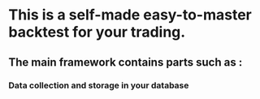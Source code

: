 # This is a self-made easy-to-master backtest for your trading.

## The main framework contains parts such as :  
### Data collection and storage in your database

### 
